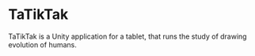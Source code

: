 # TaTikTak
TaTikTak is a Unity application for a tablet, that runs the study of drawing evolution of humans.
